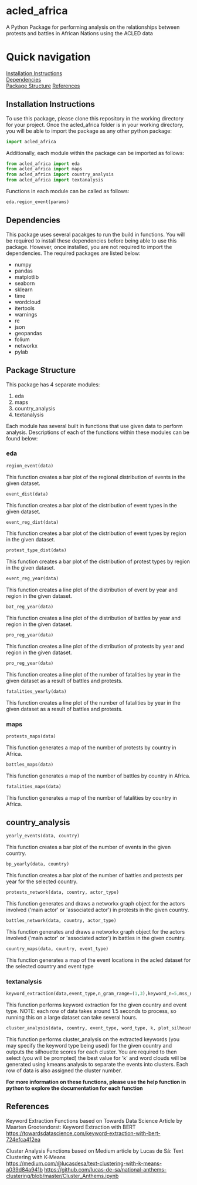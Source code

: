 # acled_africa
A Python Package for performing analysis on the relationships between protests and battles in African Nations using the ACLED data

# Quick navigation
[Installation Instructions](#installation-instructions)  
[Dependencies](#dependencies)  
[Package Structure](#package-structure)
[References](#references)

## Installation Instructions

To use this package, please clone this repository in the working directory for your project. Once the acled_africa folder is in your working directory, you will be able to import the package as any other python package:

```python
import acled_africa
```

Additionally, each module within the package can be imported as follows:

```python
from acled_africa import eda
from acled_africa import maps
from acled_africa import country_analysis
from acled_africa import textanalysis
```

Functions in each module can be called as follows:
```python
eda.region_event(params)
```

## Dependencies

This package uses several pacakges to run the build in functions. You will be required to install these dependencies before being able to use this package. However, once installed, you are not required to import the dependencies. The required packages are listed below:

* numpy
* pandas
* matplotlib
* seaborn
* sklearn
* time
* wordcloud
* itertools
* warnings
* re
* json
* geopandas
* folium
* networkx
* pylab

## Package Structure

This package has 4 separate modules:

1. eda
2. maps
3. country_analysis
4. textanalysis

Each module has several built in functions that use given data to perform analysis. Descriptions of each of the functions within these modules can be found below:

### eda

```python
region_event(data)
```
This function creates a bar plot of the regional distribution of events in the given dataset.


```python
event_dist(data)
```
This function creates a bar plot of the distribution of event types in the given dataset.


```python
event_reg_dist(data)
```
This function creates a bar plot of the distribution of event types by region in the given dataset.


```python
protest_type_dist(data)
```
This function creates a bar plot of the distribution of protest types by region in the given dataset.


```python
event_reg_year(data)
```
This function creates a line plot of the distribution of event by year and region in the given dataset.


```python
bat_reg_year(data)
```
This function creates a line plot of the distribution of battles by year and region in the given dataset.


```python
pro_reg_year(data)
```
This function creates a line plot of the distribution of protests by year and region in the given dataset.


```python
pro_reg_year(data)
```
This function creates a line plot of the number of fatalities by year in the given dataset as a result of battles and protests.


```python
fatalities_yearly(data)
```
This function creates a line plot of the number of fatalities by year in the given dataset as a result of battles and protests.


### maps

```python
protests_maps(data)
```
This function generates a map of the number of protests by country in Africa.


```python
battles_maps(data)
```
This function generates a map of the number of battles by country in Africa.


```python
fatalities_maps(data)
```
This function generates a map of the number of fatalities by country in Africa.


## country_analysis

```python
yearly_events(data, country)
```
This function creates a bar plot of the number of events in the given country.


```python
bp_yearly(data, country)
```
This function creates a bar plot of the number of battles and protests per year for the selected country.


```python
protests_network(data, country, actor_type)
```
This function generates and draws a networkx graph object for the actors involved ('main actor' or 'associated actor') in protests in the given country.


```python
battles_network(data, country, actor_type)
```
This function generates and draws a networkx graph object for the actors involved ('main actor' or 'associated actor') in battles in the given country.


```python
country_maps(data, country, event_type)
```
This function generates a map of the event locations in the acled dataset for the selected country and event type


### textanalysis

```python
keyword_extraction(data,event_type,n_gram_range=(1,3),keyword_n=5,mss_n=5,mss_nr=10,mmr_n=5,mmr_diversity=0.7)
```
This function performs keyword extraction for the given country and event type. NOTE: each row of data takes around 1.5 seconds to process, so running this on a large dataset can take several hours. 


```python
cluster_analysis(data, country, event_type, word_type, k, plot_silhouette=True, word_cloud=True, save=True)
```
This function performs cluster_analysis on the extracted keywords (you may specify the keyword type being used) for the given country and outputs the silhouette scores for each cluster. You are required to then select (you will be prompted) the best value for 'k' and word clouds will be generated using kmeans analysis to separate the events into clusters. Each row of data is also assigned the cluster number. 

**For more information on these functions, please use the help function in python to explore the documentation for each function**


## References

Keyword Extraction Functions based on Towards Data Science Article by Maarten Grootendorst: Keyword Extraction with BERT
https://towardsdatascience.com/keyword-extraction-with-bert-724efca412ea

Cluster Analysis Functions based on Medium article by Lucas de Sá: Text Clustering with K-Means  
https://medium.com/@lucasdesa/text-clustering-with-k-means-a039d84a941b
https://github.com/lucas-de-sa/national-anthems-clustering/blob/master/Cluster_Anthems.ipynb



